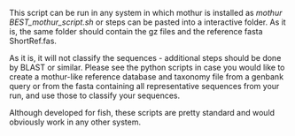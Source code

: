 This script can be run in any system in which mothur is installed as <i>mothur BEST_mothur_script.sh</i> or steps can be pasted into a interactive folder. As it is, the same folder should contain the gz files and the reference fasta ShortRef.fas.</p>
As it is, it will not classify the sequences - additional steps should be done by BLAST or similar. Please see the python scripts in case you would like to create a mothur-like reference database and taxonomy file from  a genbank query or from the fasta containing all representative sequences from your run, and use those to classify your sequences.</p>
Although developed for fish, these scripts are pretty standard and would obviously work in any other system.
